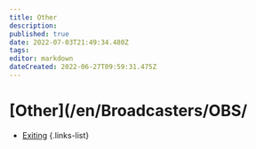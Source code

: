 ```yaml
---
title: Other
description: 
published: true
date: 2022-07-03T21:49:34.480Z
tags: 
editor: markdown
dateCreated: 2022-06-27T09:59:31.475Z
---
```


# [Other](/en/Broadcasters/OBS/
* [Exiting](/en/Integrations/OBS/OBS-Events/Other/Exiting)
{.links-list}